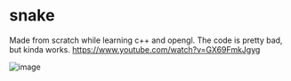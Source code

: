 # snake

Made from scratch while learning c++ and opengl. The code is pretty bad, but kinda works.
https://www.youtube.com/watch?v=GX69FmkJgyg

![image](https://user-images.githubusercontent.com/58745511/216644691-bc05860e-496d-4d72-9dd5-52f014576e15.png)
